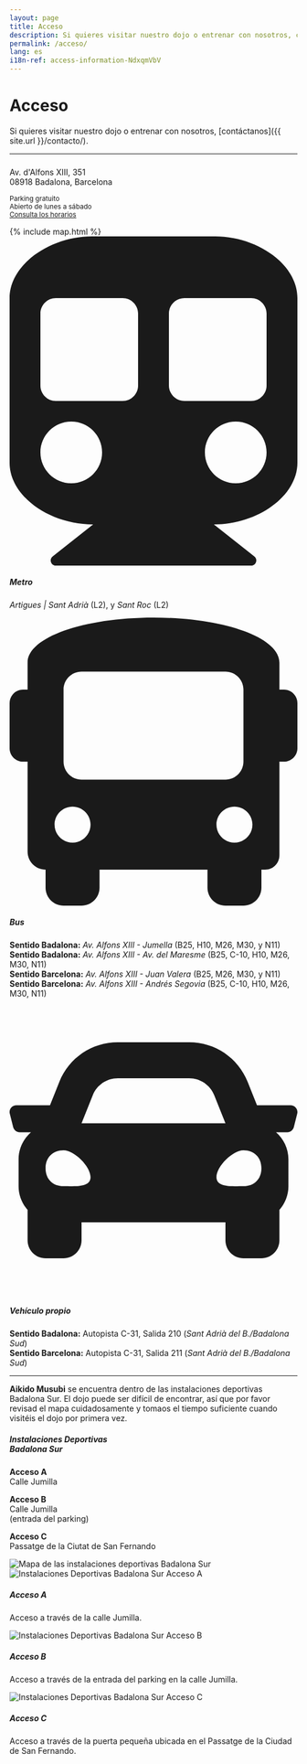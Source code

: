 ```yaml
---
layout: page
title: Acceso
description: Si quieres visitar nuestro dojo o entrenar con nosotros, contáctanos.
permalink: /acceso/
lang: es
i18n-ref: access-information-NdxqmVbV
---
```


# Acceso

Si quieres visitar nuestro dojo o entrenar con nosotros, [contáctanos]({{ site.url }}/contacto/).

<hr>

<div class="card mb-3">
  <div class="row no-gutters">
    <div class="col-lg-4">
      <div class="card-body">
        <h5 class="card-title"><!-- Aikido Musubi --></h5>
        <p class="card-text">
          Av. d'Alfons XIII, 351<br>
          08918 Badalona, Barcelona
        </p>
        <p class="card-text">
          <small class="text-muted">
            Parking gratuito<br>
            Abierto de lunes a sábado<br>
            <a href="{{ site.url }}/horarios/">Consulta los horarios</a>
          </small>
        </p>
      </div>
    </div>
    <div class="col-lg-8">
      <div class="map">
        {% include map.html %}
      </div>
    </div>
  </div>
</div>

<div class="media">
  <svg aria-hidden="true" focusable="false" data-prefix="fas" data-icon="subway" class="svg-inline--fa fa-subway fa-w-14" role="img" xmlns="http://www.w3.org/2000/svg" viewBox="0 0 448 512"><path fill="currentColor" d="M448 96v256c0 51.815-61.624 96-130.022 96l62.98 49.721C386.905 502.417 383.562 512 376 512H72c-7.578 0-10.892-9.594-4.957-14.279L130.022 448C61.82 448 0 403.954 0 352V96C0 42.981 64 0 128 0h192c65 0 128 42.981 128 96zM200 232V120c0-13.255-10.745-24-24-24H72c-13.255 0-24 10.745-24 24v112c0 13.255 10.745 24 24 24h104c13.255 0 24-10.745 24-24zm200 0V120c0-13.255-10.745-24-24-24H272c-13.255 0-24 10.745-24 24v112c0 13.255 10.745 24 24 24h104c13.255 0 24-10.745 24-24zm-48 56c-26.51 0-48 21.49-48 48s21.49 48 48 48 48-21.49 48-48-21.49-48-48-48zm-256 0c-26.51 0-48 21.49-48 48s21.49 48 48 48 48-21.49 48-48-21.49-48-48-48z"></path></svg>
  <div class="media-body">
    <h5 class="mt-0">Metro</h5>
    <p><i>Artigues | Sant Adrià</i> (L2), y <i>Sant Roc</i> (L2)</p>
  </div>
</div>

<div class="media">
  <svg aria-hidden="true" focusable="false" data-prefix="fas" data-icon="bus" class="svg-inline--fa fa-bus fa-w-16" role="img" xmlns="http://www.w3.org/2000/svg" viewBox="0 0 512 512"><path fill="currentColor" d="M488 128h-8V80c0-44.8-99.2-80-224-80S32 35.2 32 80v48h-8c-13.25 0-24 10.74-24 24v80c0 13.25 10.75 24 24 24h8v160c0 17.67 14.33 32 32 32v32c0 17.67 14.33 32 32 32h32c17.67 0 32-14.33 32-32v-32h192v32c0 17.67 14.33 32 32 32h32c17.67 0 32-14.33 32-32v-32h6.4c16 0 25.6-12.8 25.6-25.6V256h8c13.25 0 24-10.75 24-24v-80c0-13.26-10.75-24-24-24zM112 400c-17.67 0-32-14.33-32-32s14.33-32 32-32 32 14.33 32 32-14.33 32-32 32zm16-112c-17.67 0-32-14.33-32-32V128c0-17.67 14.33-32 32-32h256c17.67 0 32 14.33 32 32v128c0 17.67-14.33 32-32 32H128zm272 112c-17.67 0-32-14.33-32-32s14.33-32 32-32 32 14.33 32 32-14.33 32-32 32z"></path></svg>
  <div class="media-body">
    <h5 class="mt-0">Bus</h5>
    <p>
      <b>Sentido Badalona:</b> <i>Av. Alfons XIII - Jumella</i> (B25, H10, M26, M30, y N11)<br>
      <b>Sentido Badalona:</b> <i>Av. Alfons XIII - Av. del Maresme</i> (B25, C-10, H10, M26, M30, N11)<br>
      <b>Sentido Barcelona:</b> <i>Av. Alfons XIII - Juan Valera</i> (B25, M26, M30, y N11)<br>
      <b>Sentido Barcelona:</b> <i>Av. Alfons XIII - Andrés Segovia</i> (B25, C-10, H10, M26, M30, N11)
    </p>
  </div>
</div>

<div class="media">
  <svg aria-hidden="true" focusable="false" data-prefix="fas" data-icon="car" class="svg-inline--fa fa-car fa-w-16" role="img" xmlns="http://www.w3.org/2000/svg" viewBox="0 0 512 512"><path fill="currentColor" d="M499.99 176h-59.87l-16.64-41.6C406.38 91.63 365.57 64 319.5 64h-127c-46.06 0-86.88 27.63-103.99 70.4L71.87 176H12.01C4.2 176-1.53 183.34.37 190.91l6 24C7.7 220.25 12.5 224 18.01 224h20.07C24.65 235.73 16 252.78 16 272v48c0 16.12 6.16 30.67 16 41.93V416c0 17.67 14.33 32 32 32h32c17.67 0 32-14.33 32-32v-32h256v32c0 17.67 14.33 32 32 32h32c17.67 0 32-14.33 32-32v-54.07c9.84-11.25 16-25.8 16-41.93v-48c0-19.22-8.65-36.27-22.07-48H494c5.51 0 10.31-3.75 11.64-9.09l6-24c1.89-7.57-3.84-14.91-11.65-14.91zm-352.06-17.83c7.29-18.22 24.94-30.17 44.57-30.17h127c19.63 0 37.28 11.95 44.57 30.17L384 208H128l19.93-49.83zM96 319.8c-19.2 0-32-12.76-32-31.9S76.8 256 96 256s48 28.71 48 47.85-28.8 15.95-48 15.95zm320 0c-19.2 0-48 3.19-48-15.95S396.8 256 416 256s32 12.76 32 31.9-12.8 31.9-32 31.9z"></path></svg>
  <div class="media-body">
    <h5 class="mt-0">Vehículo propio</h5>
    <p>
      <b>Sentido Badalona:</b> Autopista C-31, Salida 210 (<i>Sant Adrià del B./Badalona Sud</i>)<br>
      <b>Sentido Barcelona:</b> Autopista C-31, Salida 211 (<i>Sant Adrià del B./Badalona Sud</i>)
    </p>
  </div>
</div>

<hr>

__Aikido Musubi__ se encuentra dentro de las instalaciones deportivas Badalona Sur. El dojo puede ser difícil de encontrar, así que por favor revisad el mapa cuidadosamente y tomaos el tiempo suficiente cuando visitéis el dojo por primera vez.

<div class="card mb-3">
  <div class="row no-gutters">
    <div class="col-lg-4">
      <div class="card-body">
        <h5 class="card-title">Instalaciones Deportivas<br>Badalona Sur</h5>
        <p class="card-text">
          <b>Acceso <span>A</span></b><br>
          Calle Jumilla
        </p>
        <p class="card-text">
          <b>Acceso <span>B</span></b><br>
          Calle Jumilla<br>(entrada del parking)
        </p>
        <p class="card-text">
          <b>Acceso <span>C</span></b><br>
          Passatge de la Ciutat de San Fernando
        </p>
      </div>
    </div>
    <div class="col-lg-8">
      <picture>
        <source type="image/webp" data-srcset="{{ site.url }}/images/access-information-NdxqmVbV-{{ page.lang }}.webp" class="card-img-top lazyload">
        <source type="image/jpeg" data-srcset="{{ site.url }}/images/access-information-NdxqmVbV-{{ page.lang }}.jpg" class="card-img-top lazyload">
        <img data-src="{{ site.url }}/images/access-information-NdxqmVbV-{{ page.lang }}.jpg" class="card-img-top lazyload" alt="Mapa de las instalaciones deportivas Badalona Sur">
      </picture>
    </div>
  </div>
</div>

<div class="card-group">
  <div class="card">
    <picture>
      <source type="image/webp" data-srcset="{{ site.url }}/images/access-information-NdxqmVbV-a.webp" class="card-img-top lazyload">
      <source type="image/jpeg" data-srcset="{{ site.url }}/images/access-information-NdxqmVbV-a.jpg" class="card-img-top lazyload">
      <img data-src="{{ site.url }}/images/access-information-NdxqmVbV-a.jpg" class="card-img-top lazyload" alt="Instalaciones Deportivas Badalona Sur Acceso A">
      </picture>
    <div class="card-body">
      <h5 class="card-title">Acceso <span>A</span></h5>
      <p class="card-text">Acceso a través de la calle Jumilla.</p>
    </div>
  </div>
  <div class="card">
    <picture>
      <source type="image/webp" data-srcset="{{ site.url }}/images/access-information-NdxqmVbV-b.webp" class="card-img-top lazyload">
      <source type="image/jpeg" data-srcset="{{ site.url }}/images/access-information-NdxqmVbV-b.jpg" class="card-img-top lazyload">
      <img data-src="{{ site.url }}/images/access-information-NdxqmVbV-b.jpg" class="card-img-top lazyload" alt="Instalaciones Deportivas Badalona Sur Acceso B">
      </picture>
    <div class="card-body">
      <h5 class="card-title">Acceso <span>B</span></h5>
      <p class="card-text">Acceso a través de la entrada del parking en la calle Jumilla.</p>
    </div>
  </div>
  <div class="card">
    <picture>
      <source type="image/webp" data-srcset="{{ site.url }}/images/access-information-NdxqmVbV-c.webp" class="card-img-top lazyload">
      <source type="image/jpeg" data-srcset="{{ site.url }}/images/access-information-NdxqmVbV-c.jpg" class="card-img-top lazyload">
      <img data-src="{{ site.url }}/images/access-information-NdxqmVbV-c.jpg" class="card-img-top lazyload" alt="Instalaciones Deportivas Badalona Sur Acceso C">
    </picture>
    <div class="card-body">
      <h5 class="card-title">Acceso <span>C</span></h5>
      <p class="card-text">Acceso a través de la puerta pequeña ubicada en el Passatge de la Ciudad de San Fernando.</p>
    </div>
  </div>
</div>
